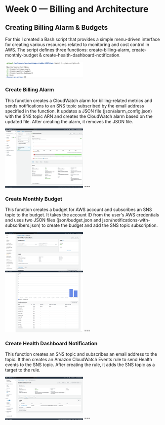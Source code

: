 # Week 0 — Billing and Architecture

## Creating Billing Alarm & Budgets

For this I created a Bash script that provides a simple menu-driven interface for creating various resources related to monitoring and cost control in AWS.
The script defines three functions: create-billing-alarm, create-monthly-budget & create-health-dashboard-notification.

<img src="../_docs/assets/monitoring-cost-menu.png" width="50%">

### Create Billing Alarm
This function creates a CloudWatch alarm for billing-related metrics and sends notifications to an SNS topic subscribed by the email address specified in the function. It updates a JSON file (json/alarm_config.json) with the SNS topic ARN and creates the CloudWatch alarm based on the updated file. After creating the alarm, it removes the JSON file.

<img src="../_docs/assets/billing-alarm.png" width="50%">
---

### Create Monthly Budget
This function creates a budget for AWS account and subscribes an SNS topic to the budget. It takes the account ID from the user's AWS credentials and uses two JSON files (json/budget.json and json/notifications-with-subscribers.json) to create the budget and add the SNS topic subscription.

<img src="../_docs/assets/monthly-budget.png" width="50%">
---

### Create Health Dashboard Notification
This function creates an SNS topic and subscribes an email address to the topic. It then creates an Amazon CloudWatch Events rule to send Health events to the SNS topic. After creating the rule, it adds the SNS topic as a target to the rule.

<img src="../_docs/assets/health-dashboard-rule.png" width="50%">
---
